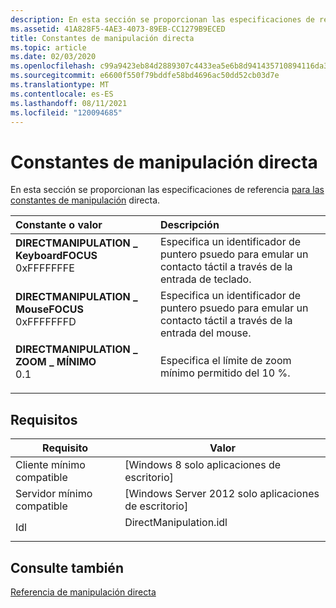 ```yaml
---
description: En esta sección se proporcionan las especificaciones de referencia para las constantes de manipulación directa.
ms.assetid: 41A828F5-4AE3-4073-89EB-CC1279B9ECED
title: Constantes de manipulación directa
ms.topic: article
ms.date: 02/03/2020
ms.openlocfilehash: c99a9423eb84d2889307c4433ea5e6b8d941435710894116da3201b71b71ee8d
ms.sourcegitcommit: e6600f550f79bddfe58bd4696ac50dd52cb03d7e
ms.translationtype: MT
ms.contentlocale: es-ES
ms.lasthandoff: 08/11/2021
ms.locfileid: "120094685"
---
```

# <a name="direct-manipulation-constants"></a>Constantes de manipulación directa

En esta sección se proporcionan las especificaciones de referencia [para las constantes de manipulación](direct-manipulation-portal.md) directa.

| Constante o valor                                                                                                                                                                                                                                                                         | Descripción                                                                                    |
|:---------------------------------------------------------------------------------------------------------------------------------------------------------------------------------------------------------------------------------------------------------------------------------------|:-----------------------------------------------------------------------------------------------|
| <span id="DIRECTMANIPULATION_KEYBOARDFOCUS"></span><span id="directmanipulation_keyboardfocus"></span><dl> <dt>**DIRECTMANIPULATION \_ KeyboardFOCUS**</dt> <dt>0xFFFFFFFE</dt> </dl> | Especifica un identificador de puntero psuedo para emular un contacto táctil a través de la entrada de teclado.<br/> |
| <span id="DIRECTMANIPULATION_MOUSEFOCUS"></span><span id="directmanipulation_mousefocus"></span><dl> <dt>**DIRECTMANIPULATION \_ MouseFOCUS**</dt> <dt>0xFFFFFFFD</dt> </dl>          | Especifica un identificador de puntero psuedo para emular un contacto táctil a través de la entrada del mouse.<br/>    |
| <span id="DIRECTMANIPULATION_MINIMUM_ZOOM"></span><span id="directmanipulation_minimum_zoom"></span><dl> <dt>**DIRECTMANIPULATION \_ ZOOM \_ MÍNIMO**</dt> <dt>0.1</dt> </dl>          | Especifica el límite de zoom mínimo permitido del 10 %.<br/>                               |

## <a name="requirements"></a>Requisitos

| Requisito | Valor |
|-------------------------------------|---------------------------------------------------------------------------------------------------|
| Cliente mínimo compatible<br/> | \[Windows 8 solo aplicaciones de escritorio\]<br/>                                                        |
| Servidor mínimo compatible<br/> | \[Windows Server 2012 solo aplicaciones de escritorio\]<br/>                                              |
| Idl<br/>                      | <dl> <dt>DirectManipulation.idl</dt> </dl> |

## <a name="see-also"></a>Consulte también

[Referencia de manipulación directa](direct-manipulation-reference.md)
